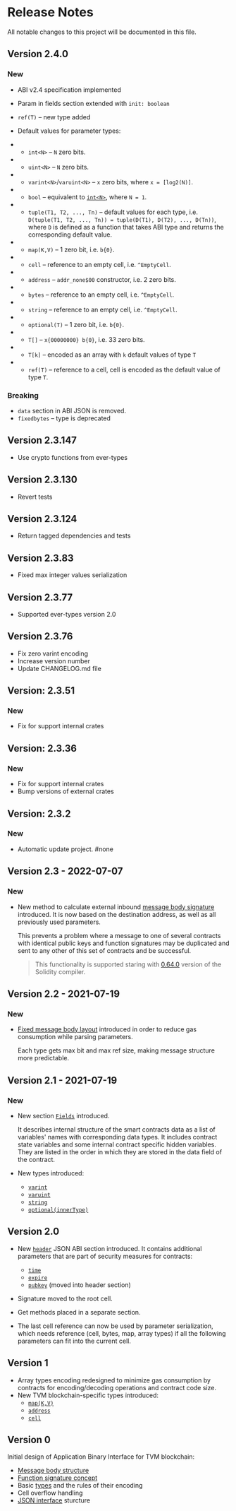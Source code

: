 # Release Notes

All notable changes to this project will be documented in this file.

## Version 2.4.0

### New
- ABI v2.4 specification implemented
- Param in fields section extended with `init: boolean`
- `ref(T)` – new type added

- Default values for parameter types:
- - `int<N>` – `N` zero bits.
- - `uint<N>` – `N` zero bits.
- - `varint<N>`/`varuint<N>` – `x` zero bits, where `x = [log2(N)]`.
- - `bool` – equivalent to [`int<N>`](#uintn), where `N = 1`.
- - `tuple(T1, T2, ..., Tn)` – default values for each type, i.e. `D(tuple(T1, T2, ..., Tn)) = tuple(D(T1), D(T2), ..., D(Tn))`, where `D` is defined as a function that takes ABI type and returns the corresponding default value.
- - `map(K,V)` – 1 zero bit, i.e. `b{0}`.
- - `cell` – reference to an empty cell, i.e. `^EmptyCell`.
- - `address` – `addr_none$00` constructor, i.e. 2 zero bits.
- - `bytes` – reference to an empty cell, i.e. `^EmptyCell`.
- - `string` – reference to an empty cell, i.e. `^EmptyCell`.
- - `optional(T)` – 1 zero bit, i.e. `b{0}`.
- - `T[]` – `x{00000000} b{0}`, i.e. 33 zero bits.
- - `T[k]` – encoded as an array with `k` default values of type `T`
- - `ref(T)` – reference to a cell, cell is encoded as the default value of type `T`.

### Breaking
- `data` section in ABI JSON is removed.
- `fixedbytes` – type is deprecated

## Version 2.3.147

- Use crypto functions from ever-types

## Version 2.3.130

- Revert tests

## Version 2.3.124

- Return tagged dependencies and tests

## Version 2.3.83

- Fixed max integer values serialization

## Version 2.3.77

- Supported ever-types version 2.0

## Version 2.3.76

- Fix zero varint encoding
- Increase version number
- Update CHANGELOG.md file

## Version: 2.3.51

### New
 - Fix for support internal crates

## Version: 2.3.36

### New
 - Fix for support internal crates
 - Bump versions of external crates

## Version: 2.3.2

### New
 - Automatic update project. #none


## Version 2.3 - 2022-07-07

### New

- New method to calculate external inbound [message body signature](docs/ABI.md#signing-algorithm) introduced. It is now based on the destination address, as well as all previously used parameters.

    This prevents a problem where a message to one of several contracts with identical public keys and function signatures may be duplicated and sent to any other of this set of contracts and be successful.

    > This functionality is supported staring with [0.64.0](https://github.com/tonlabs/TON-Solidity-Compiler/blob/master/Changelog_TON.md#0640-2022-08-18) version of the Solidity compiler.


## Version 2.2 - 2021-07-19

### New

- [Fixed message body layout](docs/ABI.md#encoding-of-function-id-and-its-arguments) introduced in order to reduce gas consumption while parsing parameters.

    Each type gets max bit and max ref size, making message structure more predictable.


## Version 2.1 - 2021-07-19

### New

- New section [`Fields`](docs/ABI.md#fields) introduced.

    It describes internal structure of the smart contracts data as a list of variables' names with corresponding data types. It includes contract state variables and some internal contract specific hidden variables. They are listed in the order in which they are stored in the data field of the contract.

- New types introduced:
  - [`varint`](docs/ABI.md#varintn)
  - [`varuint`](docs/ABI.md#varuintn)
  - [`string`](docs/ABI.md#string) 
  - [`optional(innerType)`](docs/ABI.md#optionalinnertype)


## Version 2.0


- New [`header`](docs/ABI.md#header) JSON ABI section introduced. It contains additional parameters that are part of security measures for contracts:
  - [`time`](docs/ABI.md#time)
  - [`expire`](docs/ABI.md#expire)
  - [`pubkey`](docs/ABI.md#pubkey) (moved into header section)

- Signature moved to the root cell.
- Get methods placed in a separate section.
- The last cell reference can now be used by parameter serialization, which needs reference (cell, bytes, map, array types) if all the following parameters can fit into the current cell.


## Version 1

- Array types encoding redesigned to minimize gas consumption by contracts for encoding/decoding operations and contract code size.
- New TVM blockchain-specific types introduced:
  - [`map(K,V)`](docs/ABI.md#mapkeytypevaluetype)
  - [`address`](docs/ABI.md#address)
  - [`cell`](docs/ABI.md#cell)


## Version 0

Initial design of Application Binary Interface for TVM blockchain:

- [Message body structure](docs/ABI.md#message-body)
- [Function signature concept](docs/ABI.md#function-signature-function-id)
- Basic [types](docs/ABI.md#types-reference) and the rules of their encoding
- Cell overflow handling
- [JSON interface](docs/ABI.md#abi-json) sturcture
